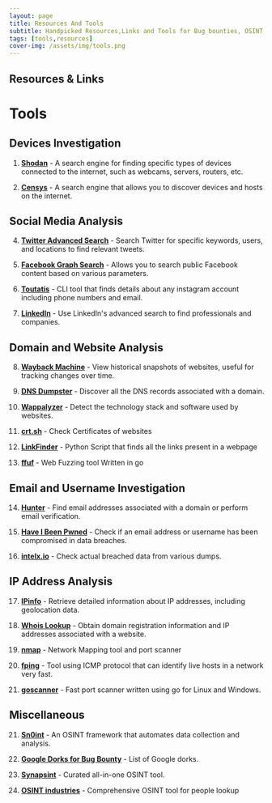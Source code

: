 ```yaml
---
layout: page
title: Resources And Tools
subtitle: Handpicked Resources,Links and Tools for Bug bounties, OSINT, Networking etc
tags: [tools,resources]
cover-img: /assets/img/tools.png
---
```



## Resources & Links



# Tools


## Devices Investigation


1. **[Shodan](https://www.shodan.io)** - A search engine for finding specific types of devices connected to the internet, such as webcams, servers, routers, etc.

2. **[Censys](https://censys.io)** - A search engine that allows you to discover devices and hosts on the internet.

## Social Media Analysis

4. **[Twitter Advanced Search](https://twitter.com/search-advanced)** - Search Twitter for specific keywords, users, and locations to find relevant tweets.

5. **[Facebook Graph Search](https://www.facebook.com/public/your-query)** - Allows you to search public Facebook content based on various parameters.

6. **[Toutatis](https://github.com/megadose/toutatis)** - CLI tool that finds details about any instagram account including phone numbers and email.

7. **[LinkedIn](https://www.linkedin.com)** - Use LinkedIn's advanced search to find professionals and companies.

## Domain and Website Analysis

8. **[Wayback Machine](https://web.archive.org)** - View historical snapshots of websites, useful for tracking changes over time.

9. **[DNS Dumpster](https://dnsdumpster.com)** - Discover all the DNS records associated with a domain.

10. **[Wappalyzer](https://www.wappalyzer.com)** - Detect the technology stack and software used by websites.
11. **[crt.sh](https://crt.sh)** - Check Certificates of websites

12. **[LinkFinder](https://github.com/GerbenJavado/LinkFinder)** - Python Script that finds all the links present in a webpage

13. **[ffuf](https://github.com/ffuf/ffuf)** - Web Fuzzing tool Written in go

## Email and Username Investigation

14. **[Hunter](https://hunter.io)** - Find email addresses associated with a domain or perform email verification.

15. **[Have I Been Pwned](https://haveibeenpwned.com)** - Check if an email address or username has been compromised in data breaches.

16. **[intelx.io](https://intelx.io)** - Check actual breached data from various dumps.


## IP Address Analysis

17. **[IPinfo](https://ipinfo.io)** - Retrieve detailed information about IP addresses, including geolocation data.

18.  **[Whois Lookup](https://whois.icann.org)** - Obtain domain registration information and IP addresses associated with a website.

19. **[nmap](https://nmap.org)** - Network Mapping tool and port scanner
20. **[fping](https://fping.org)** - Tool using ICMP protocol that can identify live hosts in a network very fast.
21. **[goscanner](https://github.com/thirt33n/go-tools)** - Fast port scanner written using go for Linux and Windows.

    
## Miscellaneous

21. **[Sn0int](https://github.com/kpcyrd/sn0int)** - An OSINT framework that automates data collection and analysis.

22. **[Google Dorks for Bug Bounty](https://dheerajmadhukar.github.io/oh-my-dorks/google.html)** - List of Google dorks.

23. **[Synapsint](https://synapsint.com/index.php)** - Curated all-in-one OSINT tool.

24. **[OSINT industries](https://osint.industries/email)** -  Comprehensive OSINT tool for people lookup


